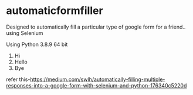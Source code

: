 # automaticformfiller
Designed to automatically fill a particular type of google form for a friend.. using Selenium

Using Python 3.8.9 64 bit
1. Hi
2. Hello
3. Bye

refer this-https://medium.com/swlh/automatically-filling-multiple-responses-into-a-google-form-with-selenium-and-python-176340c5220d
